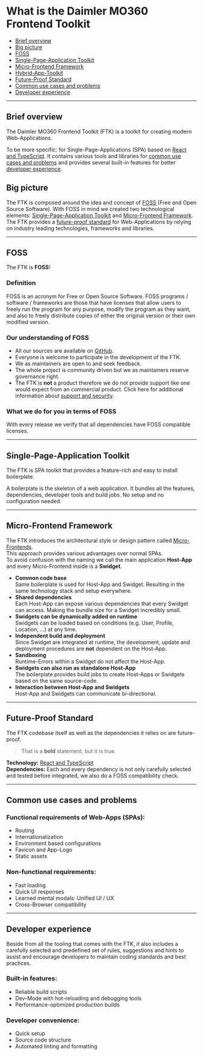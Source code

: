 # What is the Daimler MO360 Frontend Toolkit

- [Brief overview](#brief-overview)
- [Big picture](#big-picture)
- [FOSS](#foss)
- [Single-Page-Application Toolkit](#single-page-application-toolkit)
- [Micro-Frontend Framework](#micro-frontend-framework)
- [Hybrid-App-Toolkit](#hybrid-app-toolkit)
- [Future-Proof Standard](#future-proof-standard)
- [Common use cases and problems](#common-use-cases-and-problems)
- [Developer experience](#developer-experience)

----

## Brief overview

The Daimler MO360 Frontend Toolkit (FTK) is a toolkit for creating modern Web-Applications.

To be more specific: for Single-Page-Applications (SPA) based on [React and TypeScript](../faq/why-react-and-typescript.md).
It contains various tools and libraries for [common use cases and problems](#common-use-cases-and-problems) and provides several built-in features for better [developer experience](#developer-experience).

## Big picture

The FTK is composed around the idea and concept of [FOSS](#foss) (Free and Open Source Software).
With FOSS in mind we created two technological elements:
[Single-Page-Application Toolkit](#single-page-application-toolkit) and [Micro-Frontend Framework](#micro-frontend-framework).  
The FTK provides a [future-proof standard](#future-proof-standard) for Web-Applications by relying on industry leading technologies, frameworks and libraries.

----

## FOSS

The FTK is **FOSS**!

### Definition

FOSS is an acronym for Free or Open Source Software. FOSS programs / software / frameworks are those that have licenses that allow users to freely run the program for any purpose, modify the program as they want, and also to freely distribute copies of either the original version or their own modified version.

### Our understanding of FOSS

- All our sources are available on [GitHub](https://github.com/Daimler/mo360-ftk).
- Everyone is welcome to participate in the development of the FTK.
- We as maintainers are open to and seek feedback.
- The whole project is community driven but we as maintainers reserve governance right.
- The FTK is **not** a product therefore we do not provide support like one would expect from an commercial product. Click here for additional information about [support and security](./support-and-security.md).

### What we do for you in terms of FOSS

With every release we verify that all dependencies have FOSS compatible licenses.

----

## Single-Page-Application Toolkit

The FTK is SPA toolkit that provides a feature-rich and easy to install boilerplate.

A boilerplate is the skeleton of a web application.
It bundles all the features, dependencies, developer tools and build jobs. No setup and no configuration needed.

----

## Micro-Frontend Framework

The FTK introduces the architectural style or design pattern called [Micro-Frontends](../faq/what-is-a-micro-frontend.md).  
This approach provides various advantages over normal SPAs.  
To avoid confusion with the naming we call the main application **Host-App** and every Micro-Frontend inside is a **Swidget**.

- **Common code base**  
  Same boilerplate is used for Host-App and Swidget.
  Resulting in the same technology stack and setup everywhere.
- **Shared dependencies**  
  Each Host-App can expose various dependencies that every Swidget can access.
  Making the bundle size for a Swidget incredibly small.
- **Swidgets can be dynamically added on runtime**  
  Swidgets can be loaded based on conditions (e.g. User, Profile, Location, ...) at any time.
- **Independent build and deployment**  
  Since Swidget are integrated at runtime, the development, update and deployment procedures are **not** dependent on the Host-App.
- **Sandboxing**  
  Runtime-Errors within a Swidget do not affect the Host-App.
- **Swidgets can also run as standalone Host-App**  
  The boilerplate provides build jobs to create Host-Apps or Swidgets based on the same source-code.
- **Interaction between Host-App and Swidgets**  
  Host-App and Swidgets can communicate bi-directional.

----

## Future-Proof Standard

The FTK codebase itself as well as the dependencies it relies on are future-proof.

> That is a **bold** statement, but it is true.

**Technology:** [React and TypeScript](../faq/why-react-and-typescript.md)  
**Dependencies:** Each and every dependency is not only carefully selected and tested before integrated, we also do a FOSS compatibility check.

----

## Common use cases and problems

### Functional requirements of Web-Apps (SPAs):

- Routing
- Internationalization
- Environment based configurations
- Favicon and App-Logo
- Static assets

### Non-functional requirements:

- Fast loading
- Quick UI responses
- Learned mental modals: Unified UI / UX
- Cross-Browser compatibility

----

## Developer experience

Beside from all the tooling that comes with the FTK, it also includes a carefully selected and predefined set of rules, suggestions and hints to assist and encourage developers to maintain coding standards and best practices.

### Built-in features:

- Reliable build scripts
- Dev-Mode with hot-reloading and debugging tools
- Performance-optimized production builds

### Developer convenience:

- Quick setup
- Source code structure
- Automated linting and formatting
